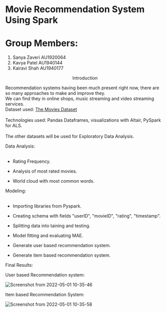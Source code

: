 # Movie Recommendation System Using Spark
# **Group Members:**

1. Sanya Zaveri AU1920064
2. Kavya Patel AU1940144
3. Kairavi Shah AU1940177


<div class="h2"><center>Introduction</center></div>

Recommendation systems having been much present right now, there are so many approaches to make and improve they.<br>
We can find they in online shops, music streaming and video streaming services.<br>
Dataset used: [The Movies Dataset](https://www.kaggle.com/rounakbanik/the-movies-dataset) <br>
<br>
Technologies used: Pandas Dataframes, visualizations with Altair, PySpark for ALS.<br>
<br>
The other datasets will be used for Exploratory Data Analysis.

<div class="h3">Data Analysis: </div><br>

* Rating Frequency.

* Analysis of most rated movies.

* World cloud with most common words.

<div class="h3">Modeling: </div><br>
 
* Importing libraries from Pyspark.

* Creating schema with fields "userID", "movieID", "rating", "timestamp".

* Splitting data into taining and testing.

* Model fitting and evaluating MAE.

* Generate user based recommendation system.

* Generate item based recommendation system.  

Final Results:

User based Recommendation system:

![Screenshot from 2022-05-01 10-35-46](https://user-images.githubusercontent.com/71372587/166133028-54d6180d-7a09-412f-842b-8c84d59e9f8a.png)          

Item based Recommendation System:

![Screenshot from 2022-05-01 10-35-58](https://user-images.githubusercontent.com/71372587/166133039-4866a151-3423-4793-9346-df16746c6538.png)
